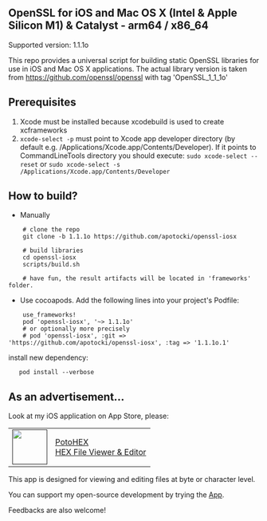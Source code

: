 ## OpenSSL for iOS and Mac OS X (Intel & Apple Silicon M1) & Catalyst - arm64 / x86_64

Supported version: 1.1.1o

This repo provides a universal script for building static OpenSSL libraries for use in iOS and Mac OS X applications.
The actual library version is taken from https://github.com/openssl/openssl with tag 'OpenSSL_1_1_1o'

## Prerequisites
  1) Xcode must be installed because xcodebuild is used to create xcframeworks
  2) ```xcode-select -p``` must point to Xcode app developer directory (by default e.g. /Applications/Xcode.app/Contents/Developer). If it points to CommandLineTools directory you should execute:
  ```sudo xcode-select --reset``` or ```sudo xcode-select -s /Applications/Xcode.app/Contents/Developer```

## How to build?
 - Manually
```
    # clone the repo
    git clone -b 1.1.1o https://github.com/apotocki/openssl-iosx
    
    # build libraries
    cd openssl-iosx
    scripts/build.sh

    # have fun, the result artifacts will be located in 'frameworks' folder.
```    
 - Use cocoapods. Add the following lines into your project's Podfile:
```
    use_frameworks!
    pod 'openssl-iosx', '~> 1.1.1o' 
    # or optionally more precisely
    # pod 'openssl-iosx', :git => 'https://github.com/apotocki/openssl-iosx', :tag => '1.1.1o.1'
```    
install new dependency:
```
   pod install --verbose
```    

## As an advertisement…
Look at my iOS application on App Store, please:

[<table align="center" border=0 cellspacing=0 cellpadding=0><tr><td><img src="https://is4-ssl.mzstatic.com/image/thumb/Purple112/v4/78/d6/f8/78d6f802-78f6-267a-8018-751111f52c10/AppIcon-0-1x_U007emarketing-0-10-0-85-220.png/460x0w.webp" width="70"/></td><td><a href="https://apps.apple.com/us/app/potohex/id1620963302">PotoHEX</a><br>HEX File Viewer & Editor</td><tr></table>]()

This app is designed for viewing and editing files at byte or character level.
  
You can support my open-source development by trying the [App](https://apps.apple.com/us/app/potohex/id1620963302).

Feedbacks are also welcome!